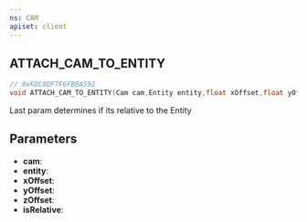 ```yaml
---
ns: CAM
apiset: client
---
```

## ATTACH_CAM_TO_ENTITY

```c
// 0xFDC0DF7F6FB0A592
void ATTACH_CAM_TO_ENTITY(Cam cam,Entity entity,float xOffset,float yOffset,float zOffset,BOOL isRelative);
```

Last param determines if its relative to the Entity

## Parameters
* **cam**:
* **entity**:
* **xOffset**:
* **yOffset**:
* **zOffset**:
* **isRelative**: